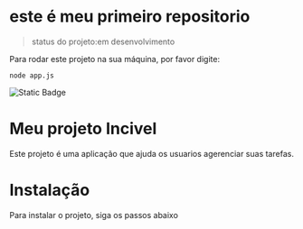 <h1>este é meu primeiro repositorio</h1>

> status do projeto:em desenvolvimento

Para rodar este projeto na sua máquina, por favor digite:

```
node app.js
```
![Static Badge](https://img.shields.io/badge/DESENVOLVIMENTO-blue)

# Meu projeto Incivel
Este projeto é uma aplicação que ajuda os usuarios agerenciar suas tarefas.
# Instalação
Para instalar o projeto, siga os passos abaixo 
